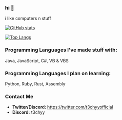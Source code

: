 ### hi 👋

i like computers n stuff

[![GitHub stats](https://github-readme-stats.vercel.app/api?username=t3chyy&show_icons=true&theme=dark)](https://github.com/anuraghazra/github-readme-stats)

[![Top Langs](https://github-readme-stats.vercel.app/api/top-langs/?username=t3chyy&langs_count=50&layout=compact&theme=dark)](https://github.com/anuraghazra/github-readme-stats)

### Programming Languages I've made stuff with:
Java, JavaScript, C#, VB & VBS

### Programming Languages I plan on learning:
Python, Ruby, Rust, Assembly

### Contact Me

- **Twitter/Discord:** https://twitter.com/t3chyyofficial
- **Discord:** t3chyy
